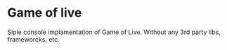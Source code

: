 # Game of live

Siple console implamentation of Game of Live.
Without any 3rd party libs, frameworcks, etc.
